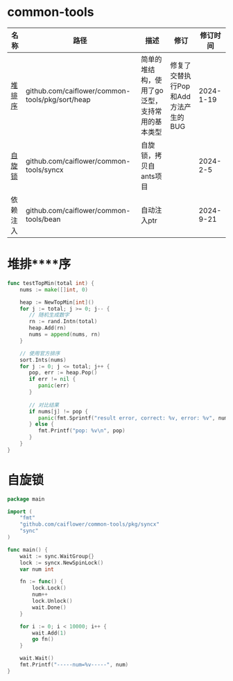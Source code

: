 # common-tools

| 名称            | 路径                                              | 描述                       | 修订                                | 修订时间      |
|---------------|-------------------------------------------------|--------------------------| ----------------------------------- |-----------|
| [堆排序](#堆排序)   | github.com/caiflower/common-tools/pkg/sort/heap | 简单的堆结构，使用了go泛型，支持常用的基本类型 | 修复了交替执行Pop和Add方法产生的BUG | 2024-1-19 |
| [自旋锁](#自旋锁)   | github.com/caiflower/common-tools/syncx         | 自旋锁，拷贝自ants项目            |                                     | 2024-2-5  |
| 依赖注入          | github.com/caiflower/common-tools/bean          | 自动注入ptr                  |                                     | 2024-9-21 |

# 堆排****序

```go
func testTopMin(total int) {
    nums := make([]int, 0)

    heap := NewTopMin[int]()
    for j := total; j >= 0; j-- {
       // 随机生成数字
       rn := rand.Intn(total)
       heap.Add(rn)
       nums = append(nums, rn)
    }

    // 使用官方排序
    sort.Ints(nums)
    for j := 0; j <= total; j++ {
       pop, err := heap.Pop()
       if err != nil {
          panic(err)
       }
      
       // 对比结果
       if nums[j] != pop {
          panic(fmt.Sprintf("result error, correct: %v, error: %v", nums[j], pop))
       } else {
          fmt.Printf("pop: %v\n", pop)
       }
    }
}
```



# 自旋锁

```go
package main

import (
    "fmt"
    "github.com/caiflower/common-tools/pkg/syncx"
    "sync"
)

func main() {
    wait := sync.WaitGroup{}
    lock := syncx.NewSpinLock()
    var num int

    fn := func() {
        lock.Lock()
        num++
        lock.Unlock()
        wait.Done()
    }

    for i := 0; i < 10000; i++ {
        wait.Add(1)
        go fn()
    }

    wait.Wait()
    fmt.Printf("-----num=%v-----", num)
}
```